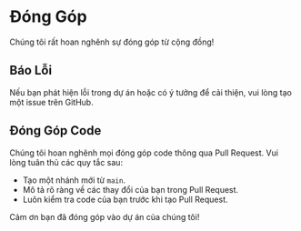 # Đóng Góp

Chúng tôi rất hoan nghênh sự đóng góp từ cộng đồng!

## Báo Lỗi

Nếu bạn phát hiện lỗi trong dự án hoặc có ý tưởng để cải thiện, vui lòng tạo một issue trên GitHub.

## Đóng Góp Code

Chúng tôi hoan nghênh mọi đóng góp code thông qua Pull Request. Vui lòng tuân thủ các quy tắc sau:

- Tạo một nhánh mới từ `main`.
- Mô tả rõ ràng về các thay đổi của bạn trong Pull Request.
- Luôn kiểm tra code của bạn trước khi tạo Pull Request.

Cảm ơn bạn đã đóng góp vào dự án của chúng tôi!
